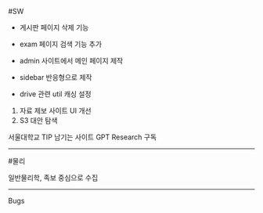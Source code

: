 #SW

- 게시판 페이지 삭제 기능

- exam 페이지 검색 기능 추가

- admin 사이트에서 메인 페이지 제작
- sidebar 반응형으로 제작
- drive 관련 util 캐싱 설정
1. 자료 제보 사이트 UI 개선
3. S3 대안 탐색

서울대학교 TIP 남기는 사이트
GPT Research 구독

---

#물리

일반물리학, 족보 중심으로 수집

---

Bugs
